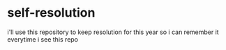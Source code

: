 # self-resolution
i'll use this repository to keep resolution for this year so i can remember it everytime i see this repo
